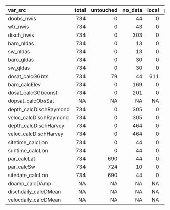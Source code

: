 |var_src                | total| untouched| no_data| local| posted_untagged| posted_tagged| uncounted| barheight|
|:----------------------|-----:|---------:|-------:|-----:|---------------:|-------------:|---------:|---------:|
|doobs_nwis             |   734|         0|      44|     0|               0|           690|         0|       734|
|wtr_nwis               |   734|         0|      43|     0|               0|           691|         0|       734|
|disch_nwis             |   734|         0|     303|     0|               0|           431|         0|       734|
|baro_nldas             |   734|         0|      13|     0|               0|           721|         0|       734|
|sw_nldas               |   734|         0|      13|     0|               0|           721|         0|       734|
|baro_gldas             |   734|         0|      30|     0|               0|           704|         0|       734|
|sw_gldas               |   734|         0|      30|     0|               0|           704|         0|       734|
|dosat_calcGGbts        |   734|        79|      44|   611|               0|             0|         0|       734|
|baro_calcElev          |   734|         0|     169|     0|               0|           565|         0|       734|
|dosat_calcGGbconst     |   734|         0|     201|     0|               0|           533|         0|       734|
|dopsat_calcObsSat      |    NA|        NA|      NA|    NA|              NA|            NA|        NA|        NA|
|depth_calcDischRaymond |   734|         0|     305|     0|               0|           429|         0|       734|
|veloc_calcDischRaymond |   734|         0|     305|     0|               0|           429|         0|       734|
|depth_calcDischHarvey  |   734|         0|     464|     0|               0|           270|         0|       734|
|veloc_calcDischHarvey  |   734|         0|     464|     0|               0|           270|         0|       734|
|sitetime_calcLon       |   734|         0|      44|     0|               0|           690|         0|       734|
|suntime_calcLon        |   734|         0|      44|     0|               0|           690|         0|       734|
|par_calcLat            |   734|       690|      44|     0|               0|             0|         0|       734|
|par_calcSw             |   734|       724|      10|     0|               0|             0|         0|       734|
|sitedate_calcLon       |   734|       690|      44|     0|               0|             0|         0|       734|
|doamp_calcDAmp         |    NA|        NA|      NA|    NA|              NA|            NA|        NA|        NA|
|dischdaily_calcDMean   |    NA|        NA|      NA|    NA|              NA|            NA|        NA|        NA|
|velocdaily_calcDMean   |    NA|        NA|      NA|    NA|              NA|            NA|        NA|        NA|

